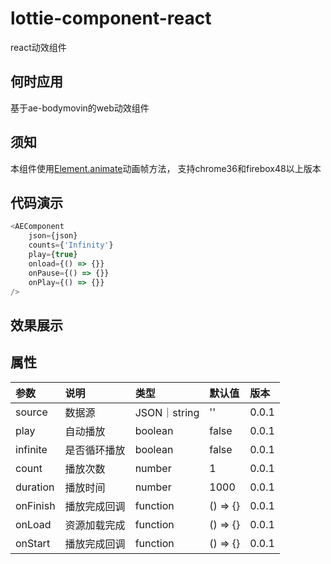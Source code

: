 # lottie-component-react

react动效组件

## 何时应用
基于ae-bodymovin的web动效组件

## 须知
本组件使用[Element.animate](https://developer.mozilla.org/en-US/docs/Web/API/Element/animate)动画帧方法，
支持chrome36和firebox48以上版本

## 代码演示
```javascript
<AEComponent 
    json={json}
    counts={'Infinity'}
    play={true}
    onload={() => {}}
    onPause={() => {}}
    onPlay={() => {}}
/>

```

## 效果展示

## 属性

参数|说明|类型|默认值|版本
:---|:---|:---|:---|:---
source|数据源|JSON｜string|''|0.0.1
play|自动播放|boolean|false|0.0.1
infinite|是否循环播放|boolean|false|0.0.1
count|播放次数|number|1|0.0.1
duration|播放时间|number|1000|0.0.1
onFinish|播放完成回调|function|() => {}|0.0.1
onLoad|资源加载完成|function|() => {}|0.0.1
onStart|播放完成回调|function|() => {}|0.0.1
